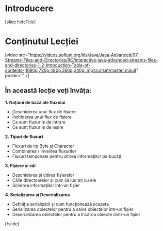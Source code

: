 # Introducere
[slide hideTitle]
# Conținutul Lecției

[video src="https://videos.softuni.org/hls/Java/Java-Advanced/07-Streams-Files-and-Directories/RO/interactive-java-advanced-streams-files-and-directories-1-2-Introduction-Table-of-contents-,1080p,720p,480p,360p,240p,.mp4/urlset/master.m3u8" poster="" /]

## În această lecție veți învăța:

**1. Noțiuni de bază ale fluxului**

- Deschiderea unui flux de fișiere
- Închiderea unui flux de fișiere
- Ce sunt fluxurile de intrare
- Ce sunt fluxurile de ieșire

**2. Tipuri de fluxuri**
- Fluxuri de tip Byte și Character
- Combinarea / învelirea fluxurilor
- Fluxuri tamponate pentru citirea informațiilor pe bucăți

**3. Fișiere și căi**
- Deschiderea și citirea fișierelor
- Căile directoarelor și cum să lucrați cu ele
- Scrierea informațiilor într-un fișier

**4. Serializarea și Deserializarea**
- Definiția serializării și cum funcționează aceasta 
- Serializarea obiectelor pentru a salva obiectelor într-un fișier
- Deserializarea obiectelor pentru a încărca obiecte dintr-un fișier

[/slide]
